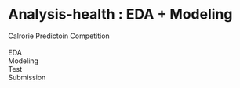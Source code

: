 # Analysis-health : EDA + Modeling 


Calrorie Predictoin Competition \
\
EDA \
Modeling \
Test \
Submission
